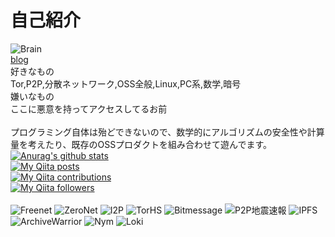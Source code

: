 # 自己紹介
![Brain](https://img.shields.io/badge/Brain-Not_Working-red)
<br>
[blog](https://kris.fail)<br>
好きなもの<br>
Tor,P2P,分散ネットワーク,OSS全般,Linux,PC系,数学,暗号<br>
嫌いなもの<br>
ここに悪意を持ってアクセスしてるお前<br><br>
プログラミング自体は殆どできないので、数学的にアルゴリズムの安全性や計算量を考えたり、既存のOSSプロダクトを組み合わせて遊んでます。<br>
[![Anurag's github stats](https://github-readme-stats.vercel.app/api?username=yuuki76)](https://github.com/anuraghazra/github-readme-stats)<br>
[![My Qiita posts](https://qiita-badge.apiapi.app/s/yuuki76/posts.svg)](http://qiita.com/yuuki76)<br>
[![My Qiita contributions](https://qiita-badge.apiapi.app/s/yuuki76/contributions.svg)](http://qiita.com/yuuki76)<br>
[![My Qiita followers](https://qiita-badge.apiapi.app/s/yuuki76/followers.svg)](http://qiita.com/yuuki76)<br>
<br>
![Freenet](https://img.shields.io/badge/Freenet-Stop-red)
![ZeroNet](https://img.shields.io/badge/ZeroNet-Working-brightgreen)
![I2P](https://img.shields.io/badge/I2P-Stop-red)
![TorHS](https://img.shields.io/badge/TorHS-Working-brightgreen)
![Bitmessage](https://img.shields.io/badge/Bitmessage-UNUSED-orange)
![P2P地震速報](https://img.shields.io/badge/P2P地震速報-Working-brightgreen)
![IPFS](https://img.shields.io/badge/IPFS-Working-brightgreen)
![ArchiveWarrior](https://img.shields.io/badge/ArchiveWarrior-Working-brightgreen)
![Nym](https://img.shields.io/badge/Nym-Working-brightgreen)
![Loki](https://img.shields.io/badge/Loki-Working-brightgreen)

